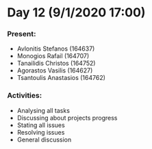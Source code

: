 # Day 12 (9/1/2020 17:00)

### Present:
* Avlonitis Stefanos (164637)
* Monogios Rafail (164707)
* Tanailidis Christos (164752)
* Agorastos Vasilis (164627)
* Tsantoulis Anastasios (164762)

### Activities:
* Analysing all tasks
* Discussing about projects progress
* Stating all issues
* Resolving issues
* General discussion
